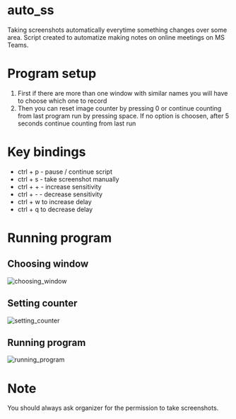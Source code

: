 # auto_ss
Taking screenshots automatically everytime something changes over some area. Script created to automatize making notes on online meetings on MS Teams.

# Program setup
  1. First if there are more than one window with similar names you will have to choose which one to record
  2. Then you can reset image counter by pressing 0 or continue counting from last program run by pressing space. If no option is choosen, after 5 seconds continue counting from last run

# Key bindings

  * ctrl + p - pause / continue script
  * ctrl + s - take screenshot manually
  * ctrl + + - increase sensitivity
  * ctrl + - - decrease sensitivity
  * ctrl + w to increase delay
  * ctrl + q to decrease delay

# Running program
## Choosing window
![choosing_window](https://user-images.githubusercontent.com/83112762/156580898-7d3eb294-1535-437d-9659-7d92885b0352.png)

## Setting counter
![setting_counter](https://user-images.githubusercontent.com/83112762/156580953-249eaed9-5ca1-4815-9641-a94da2a236df.png)

## Running program
![running_program](https://user-images.githubusercontent.com/83112762/156581029-31179611-d442-494c-9460-3c85df25f454.png)

# Note
You should always ask organizer for the permission to take screenshots. 
